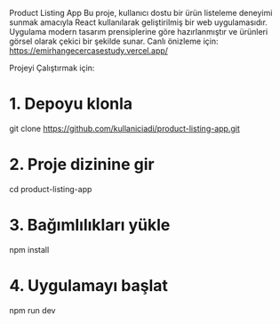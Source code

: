 Product Listing App
Bu proje, kullanıcı dostu bir ürün listeleme deneyimi sunmak amacıyla React kullanılarak geliştirilmiş bir web uygulamasıdır. Uygulama modern tasarım prensiplerine göre hazırlanmıştır ve ürünleri görsel olarak çekici bir şekilde sunar.
Canlı önizleme için: https://emirhangecercasestudy.vercel.app/

Projeyi Çalıştırmak için:

# 1. Depoyu klonla
git clone https://github.com/kullaniciadi/product-listing-app.git

# 2. Proje dizinine gir
cd product-listing-app

# 3. Bağımlılıkları yükle
npm install

# 4. Uygulamayı başlat
npm run dev
